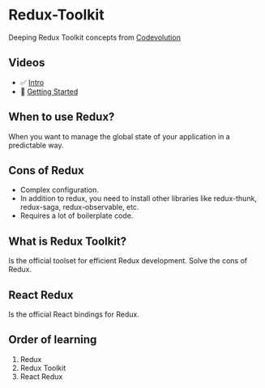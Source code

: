 # Redux-Toolkit
Deeping Redux Toolkit concepts from [Codevolution](https://www.youtube.com/playlist?list=PLC3y8-rFHvwiaOAuTtVXittwybYIorRB3) 

## Videos

- ✅ [Intro](https://youtu.be/0awA5Uw6SJE?si=jGRYthuplSnK3xA_)
- 🚧 [Getting Started](https://youtu.be/ZySFOgejw0k?si=Btd7ItEjM9AsP9al)

## When to use Redux?

When you want to manage the global state of your application in a predictable way.

## Cons of Redux
- Complex configuration.
- In addition to redux, you need to install other libraries like redux-thunk, redux-saga, redux-observable, etc.
- Requires a lot of boilerplate code.

## What is Redux Toolkit?

Is the official toolset for efficient Redux development. Solve the cons of Redux.

## React Redux

Is the official React bindings for Redux.

## Order of learning
1. Redux
2. Redux Toolkit
3. React Redux